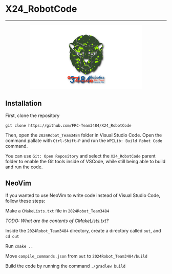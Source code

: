 # X24_RobotCode
---
<p align="center">
    <img src="logo.png" style="width: 70%;">
</p>

## Installation

First, clone the repository
```
git clone https://github.com/FRC-Team3484/X24_RobotCode
```

Then, open the `2024Robot_Team3484` folder in Visual Studio Code.
Open the command pallate with `Ctrl-Shift-P` and run the `WPILib: Build Robot Code` command.

You can use `Git: Open Repository` and select the `X24_RobotCode` parent folder to enable the Git tools inside of VSCode, while still being able to build and run the code.

## NeoVim
If you wanted to use NeoVim to write code instead of Visual Studio Code, follow these steps:

Make a `CMakeLists.txt` file in `2024Robot_Team3484`

*TODO: What are the contents of CMakeLists.txt?*

Inside the `2024Robot_Team3484` directory, create a directory called `out`, and `cd out`

Run `cmake ..`

Move `compile_commands.json` from `out` to `2024Robot_Team3484/build`

Build the code by running the command `./gradlew build`